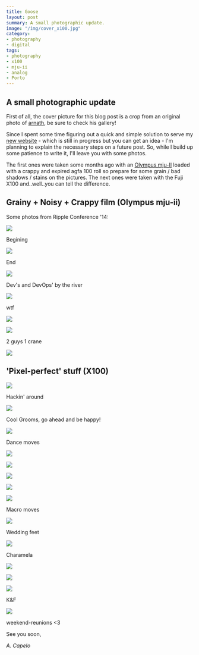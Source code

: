 ```yaml
---
title: Goose
layout: post
summary: A small photographic update.
image: "/img/cover_x100.jpg"
category: 
- photography
- digital
tags:
- photography
- x100
- mju-ii
- analog
- Porto
---
```



## A small photographic update

First of all, the cover picture for this blog post is a crop from an original photo of [arnath](https://www.flickr.com/photos/arnath/), be sure to check his gallery!

Since I spent some time figuring out a quick and simple solution to serve my [new website](http://antoniocapelo.com/) - which is still in progress but you can get an idea - I'm planning to explain the necessary steps on a future post. So, while I build up some patience to write it, I'll leave you with some photos.

The first ones were taken some months ago with an [Olympus mju-II](http://camerapedia.wikia.com/wiki/Olympus_mju_II) loaded with a crappy and expired agfa 100 roll so prepare for some grain / bad shadows / stains on the pictures. The next ones were taken with the Fuji X100 and..well..you can tell the difference.


## Grainy + Noisy + Crappy film (Olympus mju-ii)

<p class="caption">Some photos from Ripple Conference '14:</p>

<a target="_blank" href="https://copy.com/i27fhwSUJdhNxKkc"><img src="https://copy.com/i27fhwSUJdhNxKkc" /></a>
<p class="caption">Begining</p>

<a target="_blank" href="https://copy.com/8dsqdKFMajwVQuHW"><img src="https://copy.com/8dsqdKFMajwVQuHW" /></a>
<p class="caption">End</p>

<a target="_blank" href="https://copy.com/34nKzH1W0WfbQ1QF"><img src="https://copy.com/34nKzH1W0WfbQ1QF" /></a>
<p class="caption">Dev's and DevOps' by the river</p>

<a target="_blank" href="https://copy.com/OuR3ExM1DCuvTbvz"><img src="https://copy.com/OuR3ExM1DCuvTbvz" /></a>
<p class="caption">wtf</p>

<a target="_blank" href="https://copy.com/91IEmya14KOXhBBE"><img src="https://copy.com/91IEmya14KOXhBBE" /></a>

<a target="_blank" href="https://copy.com/3CBiwMCI9yymEgGs"><img src="https://copy.com/3CBiwMCI9yymEgGs" /></a>
<p class="caption">2 guys 1 crane</p>

<a target="_blank" href="https://copy.com/LwshbEDTG9up3Bxu"><img src="https://copy.com/LwshbEDTG9up3Bxu" /></a>


## 'Pixel-perfect' stuff (X100)

<a target="_blank" href="https://copy.com/LEeo9J2KwbSspLFu"><img src="https://copy.com/LEeo9J2KwbSspLFu" /></a>
<p class="caption">Hackin' around</p>

<a target="_blank" href="https://copy.com/kmUx2exXdhveYcRZ"><img src="https://copy.com/kmUx2exXdhveYcRZ" /></a>
<p class="caption">Cool Grooms, go ahead and be happy!</p>

<a target="_blank" href="https://copy.com/ZmJokcenjY4TxqVW"><img src="https://copy.com/ZmJokcenjY4TxqVW" /></a>
<p class="caption">Dance moves</p>

<a target="_blank" href="https://copy.com/eg7oYTkKHmtvCrr6"><img src="https://copy.com/eg7oYTkKHmtvCrr6" /></a>

<a target="_blank" href="https://copy.com/qGpqqrkCFDr92SjN"><img src="https://copy.com/qGpqqrkCFDr92SjN" /></a>

<a target="_blank" href="https://copy.com/OUoHgltjRBDLL4r8"><img src="https://copy.com/OUoHgltjRBDLL4r8" /></a>

<a target="_blank" href="https://copy.com/3zw9dt38ypLIAvGA"><img src="https://copy.com/3zw9dt38ypLIAvGA" /></a>

<a target="_blank" href="https://copy.com/KQ7G4UBwfH8P4stJ"><img src="https://copy.com/KQ7G4UBwfH8P4stJ" /></a>
<p class="caption">Macro moves</p>

<a target="_blank" href="https://copy.com/OZsjBA00UmT04PlZ"><img src="https://copy.com/OZsjBA00UmT04PlZ" /></a>
<p class="caption">Wedding feet</p>

<a target="_blank" href="https://copy.com/61IMX1KU8DEJsn4p"><img src="https://copy.com/61IMX1KU8DEJsn4p" /></a>
<p class="caption">Charamela</p>

<a target="_blank" href="https://copy.com/HTnbXic4ADmel7hb"><img src="https://copy.com/HTnbXic4ADmel7hb" /></a>

<a target="_blank" href="https://copy.com/byV46blFepeNTtPV"><img src="https://copy.com/byV46blFepeNTtPV" /></a>

<a target="_blank" href="https://copy.com/ZBQ8VRISxGcDFuma"><img src="https://copy.com/ZBQ8VRISxGcDFuma" /></a>
<p class="caption">K&F</p>

<a target="_blank" href="https://copy.com/SYuhAtfpuq93gHZe"><img src="https://copy.com/SYuhAtfpuq93gHZe" /></a>
<p class="caption">weekend-reunions <3 </p>

See you soon,

*A. Capelo*
